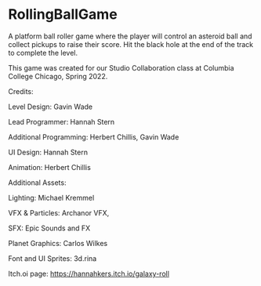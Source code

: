 # RollingBallGame
A platform ball roller game where the player will control an asteroid ball and collect pickups to raise their score. Hit the black hole at the end of the track to complete the level.

This game was created for our Studio Collaboration class at Columbia College Chicago, Spring 2022.

Credits:

Level Design: Gavin Wade

Lead Programmer: Hannah Stern

Additional Programming: Herbert Chillis, Gavin Wade

UI Design: Hannah Stern

Animation: Herbert Chillis

Additional Assets: 

Lighting: Michael Kremmel

VFX & Particles: Archanor VFX, 

SFX: Epic Sounds and FX

Planet Graphics: Carlos Wilkes

Font and UI Sprites: 3d.rina

Itch.oi page: https://hannahkers.itch.io/galaxy-roll
